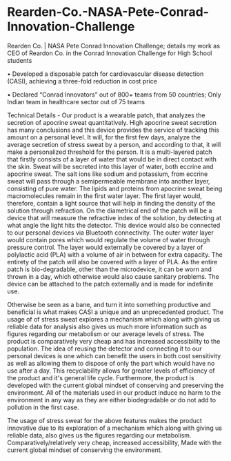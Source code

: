 # Rearden-Co.-NASA-Pete-Conrad-Innovation-Challenge
Rearden Co. | NASA Pete Conrad Innovation Challenge; details my work as CEO of Reardon Co. in the Conrad Innovation Challenge for High School students

• Developed a disposable patch for cardiovascular disease detection (CASI), achieving a three-fold reduction in cost price

• Declared “Conrad Innovators” out of 800+ teams from 50 countries; Only Indian team in healthcare sector out of 75 teams


Technical Details -
Our product is a wearable patch, that analyzes the secretion of apocrine sweat quantitatively. High apocrine sweat secretion has many conclusions and this device provides the service of tracking this amount on a personal level. It will, for the first few days, analyze the average secretion of stress sweat by a person, and according to that, it will make a personalized threshold for the person. 
It is a multi-layered patch that firstly consists of a layer of water that would be in direct contact with the skin. Sweat will be secreted into this layer of water, both eccrine and apocrine sweat. The salt ions like sodium and potassium, from eccrine sweat will pass through a semipermeable membrane into another layer, consisting of pure water. The lipids and proteins from apocrine sweat being macromolecules remain in the first water layer. The first layer would, therefore, contain a light source that will help in finding the density of the solution through refraction. On the diametrical end of the patch will be a device that will measure the refractive index of the solution, by detecting at what angle the light hits the detector. This device would also be connected to our personal devices via Bluetooth connectivity. The outer water layer would contain pores which would regulate the volume of water through pressure control. The layer would externally be covered by a layer of polylactic acid (PLA) with a volume of air in between for extra capacity. The entirety of the patch will also be covered with a layer of PLA.
As the entire patch is bio-degradable, other than the microdevice, it can be worn and thrown in a day, which otherwise would also cause sanitary problems. The device can be attached to the patch externally and is made for indefinite use.


Otherwise be seen as a bane, and turn it into something productive and beneficial is what makes CASI a unique and an unprecedented product. The usage of of stress sweat explores a mechanism which along with giving us reliable data for analysis also gives us much more information such as figures regarding our metabolism or our average levels of stress. The product is comparatively very cheap and has increased accessibility to the population. The idea of reusing the detector and connecting it to our personal devices is one which can benefit the users in both cost sensitivity as well as allowing them to dispose of only the part which would have no use after a day. This recyclability allows for greater levels of efficiency of the product and it's general life cycle. Furthermore, the product is developed with the current global mindset of conserving and preserving the environment. All of the materials used in our product induce no harm to the environment in any way as they are either biodegradable or do not add to pollution in the first case.


The usage of stress sweat for the above features makes the product innovative due to its exploration of a mechanism which along with giving us reliable data, also gives us the figures regarding our metabolism. Comparatively/relatively  very cheap, increased accessibility, Made with the current global mindset of conserving the environment.
